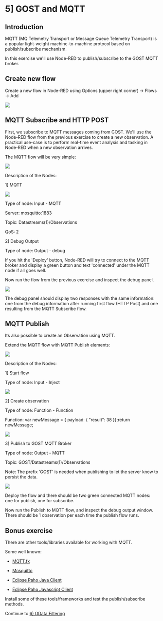 # 5] GOST and MQTT

## Introduction

MQTT (MQ Telemetry Transport or Message Queue Telemetry Transport) is a popular light-weight machine-to-machine protocol based on publish/subscribe mechanism.

In this exercise we'll use Node-RED to publish/subscribe to the GOST MQTT broker.

## Create new flow

Create a new flow in Node-RED using Options (upper right corner)  -> Flows -> Add

<img src = "images/nodered_add_flow.png">

## MQTT Subscribe and HTTP POST

First, we subscribe to MQTT messages coming from GOST. We'll use the Node-RED flow from the previous exercise to create a new observation. A practical use-case is to perform real-time event analysis and tasking in Node-RED when a new observation arrives.

The MQTT flow will be very simple:

<img src="images/nodered_mqtt_flow.png">


Description of the Nodes:

1] MQTT

<img src="images/nodered_mqtt.png">

Type of node: Input - MQTT

Server: mosquitto:1883

Topic: Datastreams(1)/Observations

QoS: 2

2] Debug Output

Type of node: Output - debug

If you hit the 'Deploy' button, Node-RED will try to connect to the MQTT broker and display a green button and text 'connected' under the MQTT node if all goes well.

Now run the flow from the previous exercise and inspect the debug panel. 

<img src="images/nodered_mqtt_debug.png">

The debug panel should display two responses with the same information: one from the debug information after running first flow (HTTP Post) and one resulting from the MQTT Subscribe flow.

## MQTT Publish

Its also possible to create an Observation using MQTT.

Extend the MQTT flow with MQTT Publish elements:

<img src="images/nodered_mqtt_publish.png">

Description of the Nodes:

1] Start flow

Type of node: Input - Inject

<img src= "images/nodered_start.png">

2] Create observation

Type of node: Function - Function

Function: var newMessage =  { payload: {  "result": 38 }};return newMessage;

<img src= "images/nodered_mqtt_create_observation.png">

3] Publish to GOST MQTT Broker

Type of node: Output - MQTT

Topic: GOST/Datastreams(1)/Observations

Note: The prefix 'GOST' is needed when publishing to let the server know to persist the data.

<img src="images/nodered_mqtt_publish_node.png">

Deploy the flow and there should be two green connected MQTT nodes: one for publish, one for subscribe.

Now run the Publish to MQTT flow, and inspect the debug output window. There should be 1 observation per each time the publish flow runs.

## Bonus exercise

There are other tools/libraries available for working with MQTT.

Some well known:

- <a href="http://mqttfx.org/">MQTT.fx</a>

- <a href="https://mosquitto.org/">Mosquitto</a>

- <a href="https://eclipse.org/paho/clients/java/">Eclipse Paho Java Client</a>

- <a href="https://eclipse.org/paho/clients/js/">Eclipse Paho Javascript Client</a>

Install some of these tools/frameworks and test the publish/subscribe methods.

Continue to <a href = "6_odata_filtering.md">6) OData Filtering</a>
